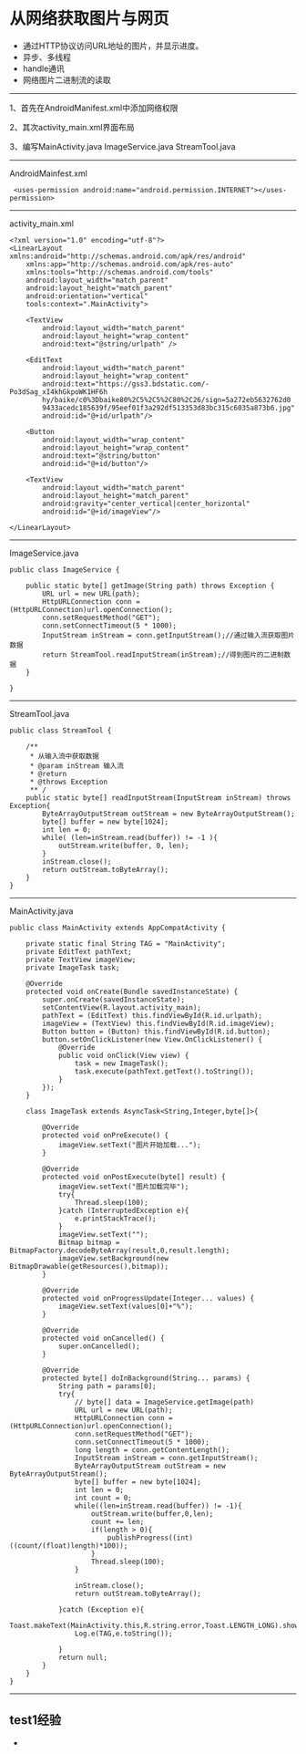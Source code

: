 # 从网络获取图片与网页

- 通过HTTP协议访问URL地址的图片，并显示进度。
- 异步、多线程
- handle通讯
- 网络图片二进制流的读取

---

1、首先在AndroidManifest.xml中添加网络权限

2、其次activity_main.xml界面布局

3、编写MainActivity.java ImageService.java StreamTool.java

---
AndroidMainfest.xml

     <uses-permission android:name="android.permission.INTERNET"></uses-permission>

---
activity_main.xml

    <?xml version="1.0" encoding="utf-8"?>
    <LinearLayout xmlns:android="http://schemas.android.com/apk/res/android"
        xmlns:app="http://schemas.android.com/apk/res-auto"
        xmlns:tools="http://schemas.android.com/tools"
        android:layout_width="match_parent"
        android:layout_height="match_parent"
        android:orientation="vertical"
        tools:context=".MainActivity">

        <TextView
            android:layout_width="match_parent"
            android:layout_height="wrap_content"
            android:text="@string/urlpath" />

        <EditText
            android:layout_width="match_parent"
            android:layout_height="wrap_content"
            android:text="https://gss3.bdstatic.com/-Po3dSag_xI4khGkpoWK1HF6h
            hy/baike/c0%3Dbaike80%2C5%2C5%2C80%2C26/sign=5a272eb5632762d0
            9433acedc185639f/95eef01f3a292df513353d83bc315c6035a873b6.jpg"
            android:id="@+id/urlpath"/>

        <Button
            android:layout_width="wrap_content"
            android:layout_height="wrap_content"
            android:text="@string/button"
            android:id="@+id/button"/>

        <TextView
            android:layout_width="match_parent"
            android:layout_height="match_parent"
            android:gravity="center_vertical|center_horizontal"
            android:id="@+id/imageView"/>

    </LinearLayout>

---
ImageService.java

    public class ImageService {

        public static byte[] getImage(String path) throws Exception {
            URL url = new URL(path);
            HttpURLConnection conn = (HttpURLConnection)url.openConnection();
            conn.setRequestMethod("GET");
            conn.setConnectTimeout(5 * 1000);
            InputStream inStream = conn.getInputStream();//通过输入流获取图片数据
            return StreamTool.readInputStream(inStream);//得到图片的二进制数据
        }

    }

---
StreamTool.java

    public class StreamTool {

        /**
         * 从输入流中获取数据
         * @param inStream 输入流
         * @return
         * @throws Exception
         ** /
        public static byte[] readInputStream(InputStream inStream) throws Exception{
            ByteArrayOutputStream outStream = new ByteArrayOutputStream();
            byte[] buffer = new byte[1024];
            int len = 0;
            while( (len=inStream.read(buffer)) != -1 ){
                outStream.write(buffer, 0, len);
            }
            inStream.close();
            return outStream.toByteArray();
        }
    }

---
MainActivity.java

    public class MainActivity extends AppCompatActivity {

        private static final String TAG = "MainActivity";
        private EditText pathText;
        private TextView imageView;
        private ImageTask task;

        @Override
        protected void onCreate(Bundle savedInstanceState) {
            super.onCreate(savedInstanceState);
            setContentView(R.layout.activity_main);
            pathText = (EditText) this.findViewById(R.id.urlpath);
            imageView = (TextView) this.findViewById(R.id.imageView);
            Button button = (Button) this.findViewById(R.id.button);
            button.setOnClickListener(new View.OnClickListener() {
                @Override
                public void onClick(View view) {
                    task = new ImageTask();
                    task.execute(pathText.getText().toString());
                }
            });
        }

        class ImageTask extends AsyncTask<String,Integer,byte[]>{

            @Override
            protected void onPreExecute() {
                imageView.setText("图片开始加载...");
            }

            @Override
            protected void onPostExecute(byte[] result) {
                imageView.setText("图片加载完毕");
                try{
                    Thread.sleep(100);
                }catch (InterruptedException e){
                    e.printStackTrace();
                }
                imageView.setText("");
                Bitmap bitmap = BitmapFactory.decodeByteArray(result,0,result.length);
                imageView.setBackground(new BitmapDrawable(getResources(),bitmap));
            }

            @Override
            protected void onProgressUpdate(Integer... values) {
                imageView.setText(values[0]+"%");
            }

            @Override
            protected void onCancelled() {
                super.onCancelled();
            }

            @Override
            protected byte[] doInBackground(String... params) {
                String path = params[0];
                try{
                    // byte[] data = ImageService.getImage(path)
                    URL url = new URL(path);
                    HttpURLConnection conn = (HttpURLConnection)url.openConnection();
                    conn.setRequestMethod("GET");
                    conn.setConnectTimeout(5 * 1000);
                    long length = conn.getContentLength();
                    InputStream inStream = conn.getInputStream();
                    ByteArrayOutputStream outStream = new ByteArrayOutputStream();
                    byte[] buffer = new byte[1024];
                    int len = 0;
                    int count = 0;
                    while((len=inStream.read(buffer)) != -1){
                        outStream.write(buffer,0,len);
                        count += len;
                        if(length > 0){
                            publishProgress((int)((count/(float)length)*100));
                        }
                        Thread.sleep(100);
                    }

                    inStream.close();
                    return outStream.toByteArray();

                }catch (Exception e){
                    Toast.makeText(MainActivity.this,R.string.error,Toast.LENGTH_LONG).show();
                    Log.e(TAG,e.toString());

                }
                return null;
            }
        }
    }

---

## test1经验

- 
